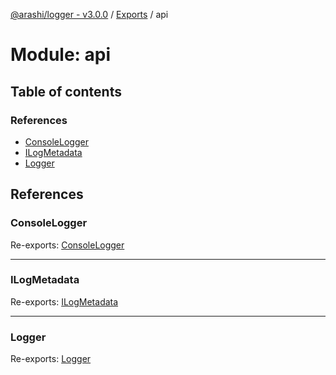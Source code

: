 [@arashi/logger - v3.0.0](../README.md) / [Exports](../modules.md) / api

# Module: api

## Table of contents

### References

- [ConsoleLogger](api.md#consolelogger)
- [ILogMetadata](api.md#ilogmetadata)
- [Logger](api.md#logger)

## References

### ConsoleLogger

Re-exports: [ConsoleLogger](../classes/ConsoleLogger.ConsoleLogger-1.md)

___

### ILogMetadata

Re-exports: [ILogMetadata](../interfaces/Logger.ILogMetadata.md)

___

### Logger

Re-exports: [Logger](../classes/Logger.Logger-1.md)
